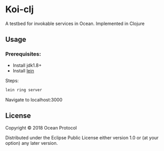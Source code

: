 # Koi-clj 

A testbed for invokable services in Ocean. Implemented in Clojure

## Usage

### Prerequisites:

- Install jdk1.8+
- Install [lein](https://leiningen.org)
 
Steps:

``` bash 
lein ring server
```

Navigate to localhost:3000

## License

Copyright © 2018 Ocean Protocol

Distributed under the Eclipse Public License either version 1.0 or (at
your option) any later version.
